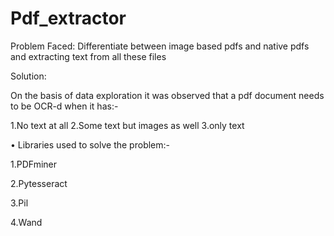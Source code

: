 # Pdf_extractor


Problem Faced: Differentiate between image based pdfs and native pdfs and extracting text from all these files

Solution:

On the basis of data exploration it was observed that a pdf document needs to be OCR-d when it has:-

1.No text at all
2.Some text but images as well
3.only text

• Libraries used to solve the problem:-

1.PDFminer

2.Pytesseract

3.Pil

4.Wand
